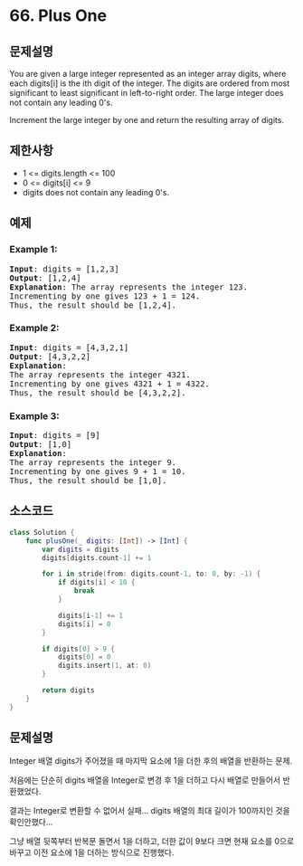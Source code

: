 # 66. Plus One

## 문제설명
You are given a large integer represented as an integer array digits, where each digits[i] is the ith digit of the integer. The digits are ordered from most significant to least significant in left-to-right order. The large integer does not contain any leading 0's.

Increment the large integer by one and return the resulting array of digits.

## 제한사항
- 1 <= digits.length <= 100
- 0 <= digits[i] <= 9
- digits does not contain any leading 0's.
## 예제
### Example 1:
<pre>
<b>Input</b>: digits = [1,2,3]
<b>Output</b>: [1,2,4]
<b>Explanation</b>: The array represents the integer 123.
Incrementing by one gives 123 + 1 = 124.
Thus, the result should be [1,2,4].
</pre>

### Example 2:
<pre>
<b>Input</b>: digits = [4,3,2,1]
<b>Output</b>: [4,3,2,2]
<b>Explanation</b>: 
The array represents the integer 4321.
Incrementing by one gives 4321 + 1 = 4322.
Thus, the result should be [4,3,2,2].
</pre>

### Example 3:
<pre>
<b>Input</b>: digits = [9]
<b>Output</b>: [1,0]
<b>Explanation</b>: 
The array represents the integer 9.
Incrementing by one gives 9 + 1 = 10.
Thus, the result should be [1,0].
</pre>


## 소스코드
```Swift
class Solution {
    func plusOne(_ digits: [Int]) -> [Int] {
        var digits = digits
        digits[digits.count-1] += 1

        for i in stride(from: digits.count-1, to: 0, by: -1) {
            if digits[i] < 10 {
                break
            }

            digits[i-1] += 1
            digits[i] = 0
        }

        if digits[0] > 9 {
            digits[0] = 0
            digits.insert(1, at: 0)
        }

        return digits
    }
}
```

## 문제설명
Integer 배열 digits가 주어졌을 때 마지막 요소에 1을 더한 후의 배열을 반환하는 문제.

처음에는 단순히 digits 배열을 Integer로 변경 후 1을 더하고 다시 배열로 만들어서 반환했었다.

결과는 Integer로 변환할 수 없어서 실패... digits 배열의 최대 길이가 100까지인 것을 확인안했다...

그냥 배열 뒷쪽부터 반복문 돌면서 1을 더하고, 더한 값이 9보다 크면 현재 요소를 0으로 바꾸고 이전 요소에 1을 더하는 방식으로 진행했다.